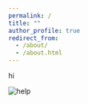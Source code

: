 ```yaml
---
permalink: /
title: ""
author_profile: true
redirect_from: 
  - /about/
  - /about.html
---
```


hi


![help](< src="https://giphy.com/gifs/this-is-fine-9M5jK4GXmD5o1irGrF">)
